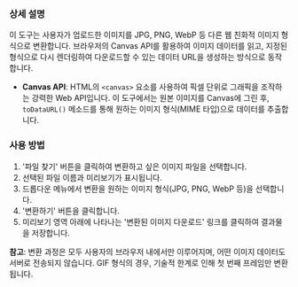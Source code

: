 ### 상세 설명

이 도구는 사용자가 업로드한 이미지를 JPG, PNG, WebP 등 다른 웹 친화적 이미지 형식으로 변환합니다. 브라우저의 Canvas API를 활용하여 이미지 데이터를 읽고, 지정된 형식으로 다시 렌더링하여 다운로드할 수 있는 데이터 URL을 생성하는 방식으로 동작합니다.

- **Canvas API**: HTML의 `<canvas>` 요소를 사용하여 픽셀 단위로 그래픽을 조작하는 강력한 Web API입니다. 이 도구에서는 원본 이미지를 Canvas에 그린 후, `toDataURL()` 메소드를 통해 원하는 이미지 형식(MIME 타입)으로 데이터를 추출합니다.

### 사용 방법

1.  '파일 찾기' 버튼을 클릭하여 변환하고 싶은 이미지 파일을 선택합니다.
2.  선택된 파일 이름과 미리보기가 표시됩니다.
3.  드롭다운 메뉴에서 변환을 원하는 이미지 형식(JPG, PNG, WebP 등)을 선택합니다.
4.  '변환하기' 버튼을 클릭합니다.
5.  미리보기 영역 아래에 나타나는 '변환된 이미지 다운로드' 링크를 클릭하여 결과물을 저장합니다.

**참고**: 변환 과정은 모두 사용자의 브라우저 내에서만 이루어지며, 어떤 이미지 데이터도 서버로 전송되지 않습니다. GIF 형식의 경우, 기술적 한계로 인해 첫 번째 프레임만 변환됩니다.
